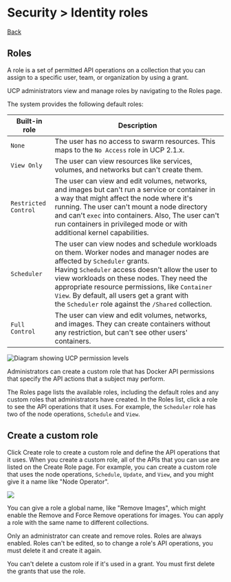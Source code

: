 # Security > Identity​​ roles

[Back](./ReadMe.md)

Roles[](https://docs.docker.com/datacenter/ucp/2.2/guides/access-control/permission-levels/#roles#roles)
--------------------------------------------------------------------------------------------------------

A role is a set of permitted API operations on a collection that you can assign to a specific user, team, or organization by using a grant.

UCP administrators view and manage roles by navigating to the Roles page.

The system provides the following default roles:

| Built-in role | Description |
| --- | --- |
| `None` | The user has no access to swarm resources. This maps to the `No Access` role in UCP 2.1.x. |
| `View Only` | The user can view resources like services, volumes, and networks but can't create them. |
| `Restricted Control` | The user can view and edit volumes, networks, and images but can't run a service or container in a way that might affect the node where it's running. The user can't mount a node directory and can't `exec` into containers. Also, The user can't run containers in privileged mode or with additional kernel capabilities. |
| `Scheduler` | The user can view nodes and schedule workloads on them. Worker nodes and manager nodes are affected by `Scheduler` grants. Having `Scheduler` access doesn't allow the user to view workloads on these nodes. They need the appropriate resource permissions, like `Container View`. By default, all users get a grant with the `Scheduler` role against the `/Shared` collection. |
| `Full Control` | The user can view and edit volumes, networks, and images. They can create containers without any restriction, but can't see other users' containers. |

![Diagram showing UCP permission levels](https://docs.docker.com/datacenter/ucp/2.2/guides/images/permissions-ucp.svg)

Administrators can create a custom role that has Docker API permissions that specify the API actions that a subject may perform.

The Roles page lists the available roles, including the default roles and any custom roles that administrators have created. In the Roles list, click a role to see the API operations that it uses. For example, the `Scheduler` role has two of the node operations, `Schedule` and `View`.

Create a custom role[](https://docs.docker.com/datacenter/ucp/2.2/guides/access-control/permission-levels/#roles#create-a-custom-role)
--------------------------------------------------------------------------------------------------------------------------------------

Click Create role to create a custom role and define the API operations that it uses. When you create a custom role, all of the APIs that you can use are listed on the Create Role page. For example, you can create a custom role that uses the node operations, `Schedule`, `Update`, and `View`, and you might give it a name like "Node Operator".

![](https://docs.docker.com/datacenter/ucp/2.2/guides/images/custom-role.png)

You can give a role a global name, like "Remove Images", which might enable the Remove and Force Remove operations for images. You can apply a role with the same name to different collections.

Only an administrator can create and remove roles. Roles are always enabled. Roles can't be edited, so to change a role's API operations, you must delete it and create it again.

You can't delete a custom role if it's used in a grant. You must first delete the grants that use the role.